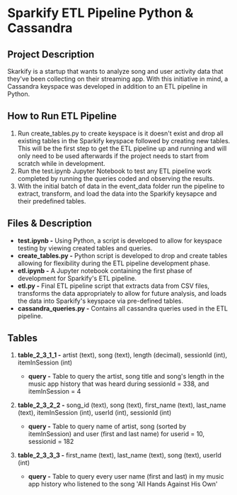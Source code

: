 # Sparkify ETL Pipeline Python & Cassandra

## Project Description

Skarkify is a startup that wants to analyze song and user activity data that they've been collecting on their streaming app. With this initiative in mind, a Cassandra keyspace was developed in addition to an ETL pipeline in Python. 

## How to Run ETL Pipeline

1) Run create_tables.py to create keyspace is it doesn't exist and drop all existing tables in the Sparkify keyspace followed by creating new tables. This will be the first step to get the ETL pipeline up and running and will only need to be used afterwards if the project needs to start from scratch while in development.
2) Run the test.ipynb Jupyter Notebook to test any ETL pipeline work completed by running the queries coded and observing the results.  
3) With the initial batch of data in the event_data folder run the pipeline to extract, transform, and load the data into the Sparkify keysapce and their predefined tables.

## Files & Description

* **test.ipynb -**  Using Python, a script is developed to allow for keyspace testing by viewing created tables and queries.
* **create_tables.py -**  Python script is developed to drop and create tables allowing for flexibility during the ETL pipeline development phase.
* **etl.ipynb -** A Jupyter notebook containing the first phase of development for Sparkify's ETL pipeline.
* **etl.py -** Final ETL pipeline script that extracts data from CSV files, transforms the data appropriately to allow for future analysis, and loads the data into Sparkify's keyspace via pre-defined tables.
* **cassandra_queries.py -** Contains all cassandra queries used in the ETL pipeline.

## Tables

1) **table_2_3_1_1 -** artist (text), song (text), length (decimal), sessionId (int), itemInSession (int)
    * **query -** Table to query the artist, song title and song's length in the music app history that was heard during sessionId = 338, and itemInSession = 4

2) **table_2_3_2_2 -** song_id (text), song (text), first_name (text), last_name (text), itemInSession (int), userId (int), sessionId (int)
    * **query -** Table to query name of artist, song (sorted by itemInSession) and user (first and last name) for userid = 10, sessionid = 182
    
3) **table_2_3_3_3 -** first_name (text), last_name (text), song (text), userId (int)
    * **query -** Table to query every user name (first and last) in my music app history who listened to the song 'All Hands Against His Own'
